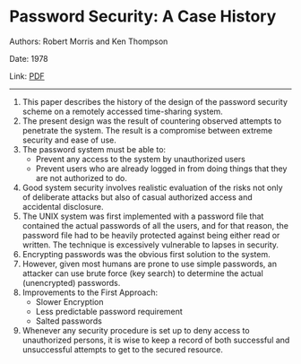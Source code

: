 # Password Security: A Case History


Authors: Robert Morris and Ken Thompson

Date: 1978

Link: [PDF](https://dl.acm.org/doi/pdf/10.1145/359168.359172)

-----

1. This paper describes the history of the design of the password security scheme on a remotely accessed time-sharing system.
2. The present design was the result of countering observed attempts to penetrate the system. The result is a compromise between extreme security and ease of use.
3. The password system must be able to:
    * Prevent any access to the system by unauthorized users
    * Prevent users who are already logged in from doing things that they are not authorized to do. 
2. Good system security involves realistic evaluation of the risks not only of deliberate attacks but also of casual authorized access and accidental disclosure.
3. The UNIX system was first implemented with a password file that contained the actual passwords of all the users, and for that reason, the password file had to be heavily protected against being either read or written. The technique is excessively vulnerable to lapses in security.
4. Encrypting passwords was the obvious first solution to the system.
5. However, given most humans are prone to use simple passwords, an attacker can use brute force (key search) to determine the actual (unencrypted) passwords.
6. Improvements to the First Approach:
    * Slower Encryption
    * Less predictable password requirement
    * Salted passwords
8. Whenever any security procedure is set up to deny access to unauthorized persons, it is wise to keep a record of both successful and unsuccessful attempts to get to the secured resource.